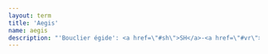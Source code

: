 ```yaml
---
layout: term
title: 'Aegis'
name: aegis
description: "'Bouclier égide': <a href=\"#sh\">SH</a>-<a href=\"#vr\">VR</a> amélioré."
---
```

